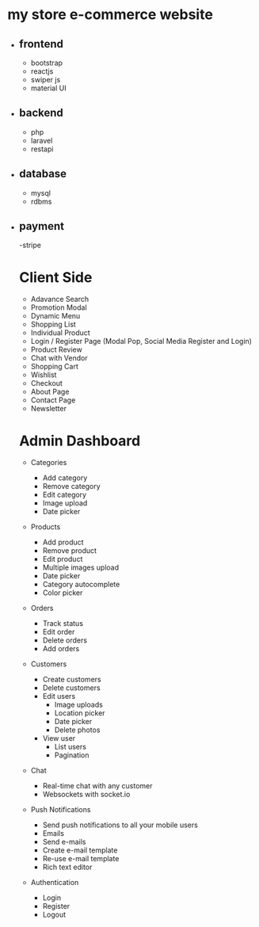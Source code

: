 # my store e-commerce website

- ## frontend

  - bootstrap
  - reactjs
  - swiper js
  - material UI

- ## backend

  - php
  - laravel
  - restapi

- ## database

  - mysql
  - rdbms

- ## payment

  -stripe

  # Client Side

  - Adavance Search
  - Promotion Modal
  - Dynamic Menu
  - Shopping List
  - Individual Product
  - Login / Register Page (Modal Pop, Social Media Register and Login)
  - Product Review
  - Chat with Vendor
  - Shopping Cart
  - Wishlist
  - Checkout
  - About Page
  - Contact Page
  - Newsletter

  # Admin Dashboard

  - Categories

    - Add category
    - Remove category
    - Edit category
    - Image upload
    - Date picker

  - Products

    - Add product
    - Remove product
    - Edit product
    - Multiple images upload
    - Date picker
    - Category autocomplete
    - Color picker

  - Orders

    - Track status
    - Edit order
    - Delete orders
    - Add orders

  - Customers

    - Create customers
    - Delete customers
    - Edit users
      - Image uploads
      - Location picker
      - Date picker
      - Delete photos
    - View user
      - List users
      - Pagination

  - Chat

    - Real-time chat with any customer
    - Websockets with socket.io

  - Push Notifications

    - Send push notifications to all your mobile users
    - Emails
    - Send e-mails
    - Create e-mail template
    - Re-use e-mail template
    - Rich text editor

  - Authentication
    - Login
    - Register
    - Logout
